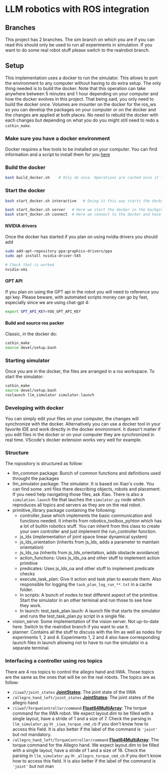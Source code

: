 # LLM robotics with ROS integration

## Branches
This project has 2 branches. The sim branch on which you are if you can read this should only be used to run all experiments in simulation. If you want to do some real robot stuff please switch to the realrobot branch.

## Setup
This implementation uses a docker to run the simulator. This allows to port the environment to any computer without having to do extra setup.
The only thing needed is to build the docker. Note that this operation can take anywhere between 5 minutes and 1 hour depending on your computer and how the docker evolves in this project. That being said, you only need to build the docker once. Volumes are mounter on the docker for the ros_ws so you can develop the packages on your computer or on the docker and the changes are applied at both places. No need to rebuild the docker with each changes but depending on what you do you might still need to redo a `catkin_make`.

### Make sure you have a docker environment
Docker requires a few tools to be installed on your computer. You can find information and a script to install them for you [here](https://github.com/epfl-lasa/wiki/wiki/Docker-install-script)

### Build the docker
```bash
bash build_docker.sh    # Only do once. Operations are cached once it is completed
```

### Start the docker
```bash
bash start_docker.sh interactive   # Doing it this way starts the docker in your terminal. The docker will end once you close the terminal
```

```bash
bash start_docker.sh server   # Here we start the docker in the background. You see nothing in your terminal
bash start_docker.sh connect  # Here we connect to the docker and have terminal output. You can connect simultaneously from as many terminal as you want using this. Even if you kill the terminal, the container will always be running in the background
```

#### NVIDIA drivers
Once the docker has started if you plan on using nvidia drivers you should add
```bash
sudo add-apt-repository ppa:graphics-drivers/ppa
sudo apt install nvidia-driver-545

# Check that is worked
nvidia-smi
```

#### GPT API
If you plan on using the GPT api in the robot you will need to reference you api key. Please beware, with automated scripts money can go by fast, especially since we are using chat-gpt 4:
```bash
export GPT_API_KEY=YOU_GPT_API_KEY
```

#### Build and source ros packer
Classic, in the docker do:
```bash
catkin_make
source devel/setup.bash
```

### Starting simulator
Once you are in the docker, the files are arranged in a ros workspace. To start the simulator:
```bash
catkin_make
source devel/setup.bash
roslaunch llm_simulator simulator.launch
```

### Developing with docker
You can simply edit your files on your computer, the changes will synchronize with the docker. Alternatively you can use a docker tool in your favorite IDE and work directly in the docker environment. It doesn't matter if you edit files in the docker or on your computer they are synchronized in real time. VScode's docker extension works very well for example.

### Structure

The ropository is structured as follow:

- llm_common package: Bunch of common functions and definitions used throught the packages
- llm_simulator package: The simulator. It is based on Xiao's code. You can find some .xml files there describing objects, robots and placement. If you need help navigating those files, ask Xiao. There is also a `simulation.launch` file that lauches the `simulator.py` node which reproduces all topics and servers as they are on the real robot.
- primitive_library package containing the following:
     - controller_base which implements the basic communication and functions needed. It inherits from robotics_toolbox_pyhton which has a lot of builtin robotics stuff. You can inherit from this class to create your own controller and just implement the run_controller function.
     - js_lds (implementation of joint space linear dynamical system)
     - js_lds_orientation (inherits from js_lds, adds a parameter to maintain orientation)
     - js_lds_oa (inherits from js_lds_orientation, adds obstacle avoidance)
     - action_functions: Uses js_lds_oa and other stuff to implement action primitive
     - predicates: Uses js_lds_oa and other stuff to implement predicate checks
     - execute_task_plan: Give it action and task plan to execute them. Also responsible for logging the `task_plan_log_run_**.txt` in a cache folder.
     - In scripts: A bunch of nodes to test different aspect of the primitive. Start the simulator in an other terminal and run those to see how they work.
     - In launch: test_task_plan.lauch: A launch file that starts the simulator and runs the test_task_plan.py script in a single file.
- vision_serve: Some implementation of the vision server. Not up-to-date here. Switch to the realrobot branch if you want to use it.
- planner: Contains all the stuff to discuss with the llm as well as nodes for experiments 1, 2 and 4. Experiments 1, 2 and 4 also have corresponding launch files in launch allowing not to have to run the simulator in a separate terminal.

### Interfacing a controller using ros topics
There are 4 ros topics to control the allegro hand and IIWA. Those topics are the same as the ones that will be on the real robots. The topics are as follow:
- `/iiwa7/joint_states`  [**JointStates**](http://docs.ros.org/en/melodic/api/sensor_msgs/html/msg/JointState.html): The joint state of the IIWA
- `/allegro_hand_left/joint_states` [**JointStates**](http://docs.ros.org/en/melodic/api/sensor_msgs/html/msg/JointState.html): The joint states of the allegro hand
- `/iiwa7/TorqueController/command` [**Float64MultiArray**](http://docs.ros.org/en/melodic/api/std_msgs/html/msg/MultiArrayLayout.html): The torque command for the IIWA robot. We expect layout.dim to be filled with a single layout, have a stride of 1 and a size of 7. Check the parsing in `llm_simulator.py` in `_iiwa_torque_cmd_cb` if you don't know how to access this field. It is also better if the label of the command is `'joint'` but not mandatory.
- `/allegro_hand_left/TorqueController/command` [**Float64MultiArray**](http://docs.ros.org/en/melodic/api/std_msgs/html/msg/MultiArrayLayout.html): The torque command for the Allegro hand. We expect layout.dim to be filled with a single layout, have a stride of 1 and a size of 16. Check the parsing in `llm_simulator.py` in `_allegro_torque_cmd_cb` if you don't know how to access this field. It is also better if the label of the command is `'joint'` but not man